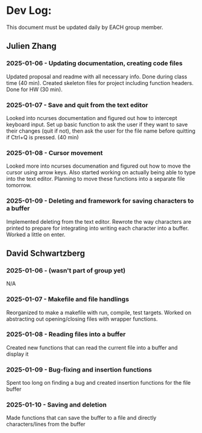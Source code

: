 # Dev Log:

This document must be updated daily by EACH group member.

## Julien Zhang

### 2025-01-06 - Updating documentation, creating code files
Updated proposal and readme with all necessary info. Done during class time (40 min). Created skeleton files for project including function headers. Done for HW (30 min).


### 2025-01-07 - Save and quit from the text editor
Looked into ncurses documentation and figured out how to intercept keyboard input. Set up basic function to ask the user if they want to save their changes (quit if not), then ask the user for the file name before quitting if Ctrl+Q is pressed. (40 min)

### 2025-01-08 - Cursor movement
Looked more into ncurses documenation and figured out how to move the cursor using arrow keys. Also started working on actually being able to type into the text editor. Planning to move these functions into a separate file tomorrow.

### 2025-01-09 - Deleting and framework for saving characters to a buffer
Implemented deleting from the text editor. Rewrote the way characters are printed to prepare for integrating into writing each character into a buffer. Worked a little on enter.

## David Schwartzberg

### 2025-01-06 - (wasn't part of group yet)
N/A

### 2025-01-07 - Makefile and file handlings
Reorganized to make a makefile with run, compile, test targets. Worked on abstracting out opening/closing files with wrapper functions.

### 2025-01-08 - Reading files into a buffer
Created new functions that can read the current file into a buffer and display it

### 2025-01-09 - Bug-fixing and insertion functions
Spent too long on finding a bug and created insertion functions for the file buffer

### 2025-01-10 - Saving and deletion
Made functions that can save the buffer to a file and directly characters/lines from the buffer
